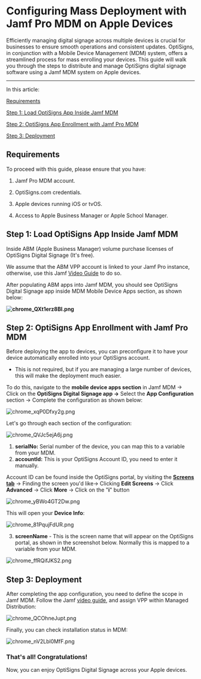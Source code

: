 # Configuring Mass Deployment with Jamf Pro MDM on Apple Devices

Efficiently managing digital signage across multiple devices is crucial for businesses to ensure smooth operations and consistent updates. OptiSigns, in conjunction with a Mobile Device Management (MDM) system, offers a streamlined process for mass enrolling your devices. This guide will walk you through the steps to distribute and manage OptiSigns digital signage software using a Jamf MDM system on Apple devices.

---

In this article:

[Requirements](#0)

[Step 1: Load OptiSigns App Inside Jamf MDM](#1)

[Step 2: OptiSigns App Enrollment with Jamf Pro MDM](#2)

[Step 3: Deployment](#3)

Requirements
------------

To proceed with this guide, please ensure that you have:

1. Jamf Pro MDM account.

2. OptiSigns.com credentials.

3. Apple devices running iOS or tvOS.

4. Access to Apple Business Manager or Apple School Manager.

Step 1: Load OptiSigns App Inside Jamf MDM
------------------------------------------

Inside ABM (Apple Business Manager) volume purchase licenses of OptiSigns Digital Signage (It's free).

We assume that the ABM VPP account is linked to your Jamf Pro instance, otherwise, use this Jamf [Video Guide](https://trainingcatalog.jamf.com/volume-purchasing/637880) to do so.

After populating ABM apps into Jamf MDM, you should see OptiSigns Digital Signage app inside MDM Mobile Device Apps section, as shown below:

**![chrome_QXt1erz8BI.png](https://support.optisigns.com/hc/article_attachments/31703018962963)**

Step 2: OptiSigns App Enrollment with Jamf Pro MDM
--------------------------------------------------

Before deploying the app to devices, you can preconfigure it to have your device automatically enrolled into your OptiSigns account.

* This is not required, but if you are managing a large number of devices, this will make the deployment much easier.

To do this, navigate to the **mobile device apps section** in Jamf MDM → Click on the **OptiSigns Digital Signage app →** Select the **App Configuration** section → Complete the configuration as shown below:

![chrome_xqP0Dfxy2g.png](https://support.optisigns.com/hc/article_attachments/36280396747283)

Let's go through each section of the configuration:

![chrome_QVJc5ejA6j.png](https://support.optisigns.com/hc/article_attachments/36280396752915)

1. **serialNo:** Serial number of the device, you can map this to a variable from your MDM.
2. **accountId:** This is your OptiSigns Account ID, you need to enter it manually.

Account ID can be found inside the OptiSigns portal, by visiting the **[Screens tab](https://app.optisigns.com/app/screenManagement)** → Finding the screen you'd like→ Clicking **Edit Screens** → Click **Advanced** → Click **More** → Click on the "**i**" button

![chrome_yBWo4GT2Dw.png](https://support.optisigns.com/hc/article_attachments/31704324281107)

This will open your **Device Info**:

![chrome_81PqujFdUR.png](https://support.optisigns.com/hc/article_attachments/31704337896467)

3. **screenName** - This is the screen name that will appear on the OptiSigns portal, as shown in the screenshot below. Normally this is mapped to a variable from your MDM.

![chrome_ffRQifJKS2.png](https://support.optisigns.com/hc/article_attachments/31736820764819)

Step 3: Deployment
------------------

After completing the app configuration, you need to define the scope in Jamf MDM. Follow the Jamf [video guide](https://trainingcatalog.jamf.com/device-scope/552567), and assign VPP within Managed Distribution:

![chrome_QCOhneJupt.png](https://support.optisigns.com/hc/article_attachments/31704324293907)

Finally, you can check installation status in MDM:

![chrome_nV2Lbl0MfF.png](https://support.optisigns.com/hc/article_attachments/31704776061075)

### That's all! Congratulations!

Now, you can enjoy OptiSigns Digital Signage across your Apple devices.